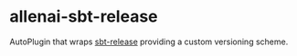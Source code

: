 # allenai-sbt-release

AutoPlugin that wraps [sbt-release](https://github.com/sbt/sbt-release) providing a custom versioning scheme.
